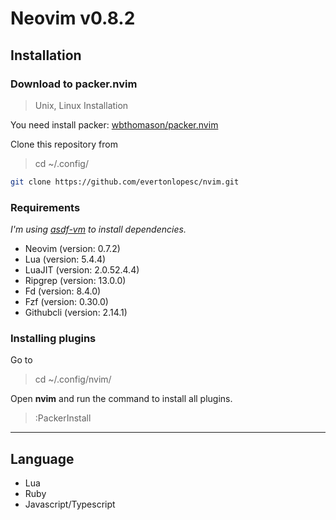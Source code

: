 # Neovim v0.8.2

## Installation

### Download to packer.nvim

> Unix, Linux Installation

You need install packer: [wbthomason/packer.nvim](https://github.com/wbthomason/packer.nvim#quickstart)

Clone this repository from

> cd ~/.config/

```sh
git clone https://github.com/evertonlopesc/nvim.git
```

### Requirements

_I'm using [asdf-vm](https://asdf-vm.com/) to install dependencies._

- Neovim (version: 0.7.2)
- Lua (version: 5.4.4)
- LuaJIT (version: 2.0.52.4.4)
- Ripgrep (version: 13.0.0)
- Fd (version: 8.4.0)
- Fzf (version: 0.30.0)
- Githubcli (version: 2.14.1)

### Installing plugins

Go to

> cd ~/.config/nvim/

Open **nvim** and run the command to install all plugins.

> :PackerInstall

---

## Language

- Lua
- Ruby
- Javascript/Typescript

